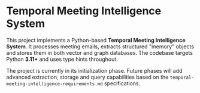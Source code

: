# Temporal Meeting Intelligence System

This project implements a Python-based **Temporal Meeting Intelligence System**. It processes meeting emails, extracts structured "memory" objects and stores them in both vector and graph databases. The codebase targets Python **3.11+** and uses type hints throughout.

The project is currently in its initialization phase. Future phases will add advanced extraction, storage and query capabilities based on the `temporal-meeting-intelligence-requirements.md` specifications.
